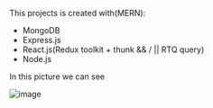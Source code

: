 This projects is created with(MERN):
  - MongoDB
  - Express.js
  - React.js(Redux toolkit + thunk && / || RTQ query) 
  - Node.js
  
  
 In this picture we can see 
 
![image](https://user-images.githubusercontent.com/96865252/229356196-b0c3d5ef-b3e4-4a01-8471-55dd92bcfd65.png)
